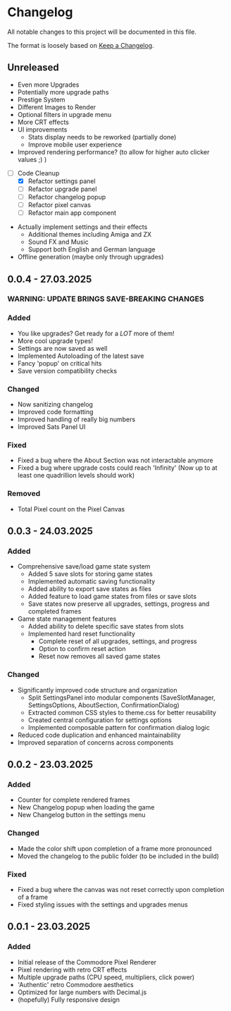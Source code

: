 # Changelog

All notable changes to this project will be documented in this file.

The format is loosely based on [Keep a Changelog](https://keepachangelog.com/en/1.1.0/).

## Unreleased

- Even more Upgrades
- Potentially more upgrade paths
- Prestige System
- Different Images to Render
- Optional filters in upgrade menu
- More CRT effects
- UI improvements
  - Stats display needs to be reworked (partially done)
  - Improve mobile user experience
- Improved rendering performance? (to allow for higher auto clicker values ;) )
- [ ] Code Cleanup
  - [x] Refactor settings panel
  - [ ] Refactor upgrade panel
  - [ ] Refactor changelog popup
  - [ ] Refactor pixel canvas
  - [ ] Refactor main app component
- Actually implement settings and their effects
  - Additional themes including Amiga and ZX
  - Sound FX and Music
  - Support both English and German language
- Offline generation (maybe only through upgrades)

## 0.0.4 - 27.03.2025

### WARNING: UPDATE BRINGS SAVE-BREAKING CHANGES

### Added

- You like upgrades? Get ready for a _LOT_ more of them!
- More cool upgrade types!
- Settings are now saved as well
- Implemented Autoloading of the latest save
- Fancy 'popup' on critical hits
- Save version compatibility checks

### Changed

- Now sanitizing changelog
- Improved code formatting
- Improved handling of really big numbers
- Improved Sats Panel UI

### Fixed

- Fixed a bug where the About Section was not interactable anymore
- Fixed a bug where upgrade costs could reach 'Infinity' (Now up to at least one quadrillion levels should work)

### Removed

- Total Pixel count on the Pixel Canvas

## 0.0.3 - 24.03.2025

### Added

- Comprehensive save/load game state system
  - Added 5 save slots for storing game states
  - Implemented automatic saving functionality
  - Added ability to export save states as files
  - Added feature to load game states from files or save slots
  - Save states now preserve all upgrades, settings, progress and completed frames
- Game state management features
  - Added ability to delete specific save states from slots
  - Implemented hard reset functionality
    - Complete reset of all upgrades, settings, and progress
    - Option to confirm reset action
    - Reset now removes all saved game states

### Changed

- Significantly improved code structure and organization
  - Split SettingsPanel into modular components (SaveSlotManager, SettingsOptions, AboutSection, ConfirmationDialog)
  - Extracted common CSS styles to theme.css for better reusability
  - Created central configuration for settings options
  - Implemented composable pattern for confirmation dialog logic
- Reduced code duplication and enhanced maintainability
- Improved separation of concerns across components

## 0.0.2 - 23.03.2025

### Added

- Counter for complete rendered frames
- New Changelog popup when loading the game
- New Changelog button in the settings menu

### Changed

- Made the color shift upon completion of a frame more pronounced
- Moved the changelog to the public folder (to be included in the build)

### Fixed

- Fixed a bug where the canvas was not reset correctly upon completion of a frame
- Fixed styling issues with the settings and upgrades menus

## 0.0.1 - 23.03.2025

### Added

- Initial release of the Commodore Pixel Renderer
- Pixel rendering with retro CRT effects
- Multiple upgrade paths (CPU speed, multipliers, click power)
- 'Authentic' retro Commodore aesthetics
- Optimized for large numbers with Decimal.js
- (hopefully) Fully responsive design

